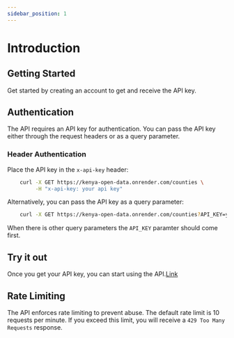 ```yaml
---
sidebar_position: 1
---
```


# Introduction

## Getting Started

Get started by creating an account to get and receive the API key.

## Authentication

The API requires an API key for authentication. You can pass the API key either through the request headers or as a query parameter.

### Header Authentication

Place the API key in the `x-api-key` header:


```bash
    curl -X GET https://kenya-open-data.onrender.com/counties \
         -H "x-api-key: your api key"
```

Alternatively, you can pass the API key as a query parameter:


```bash
    curl -X GET https://kenya-open-data.onrender.com/counties?API_KEY=your api key 
```

When there is other query parameters the `API_KEY` paramter should come first.

## Try it out
Once you get your API key, you can start using the API.[Link](https://kenya-open-data.onrender.com/api-docs)


## Rate Limiting

The API enforces rate limiting to prevent abuse. The default rate limit is 10 requests per minute. If you exceed this limit, you will receive a `429 Too Many Requests` response.



